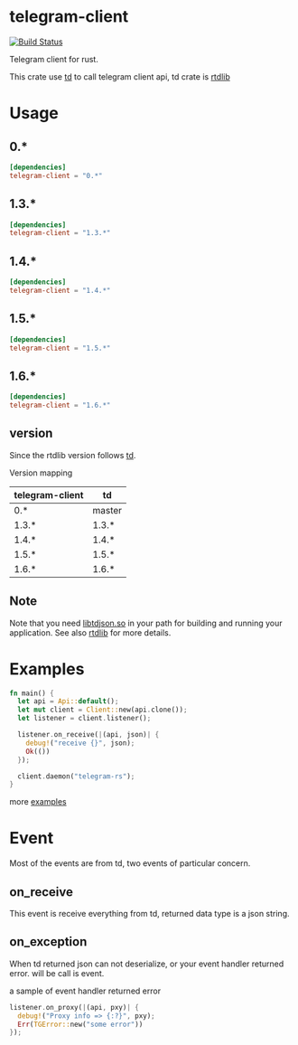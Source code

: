 telegram-client
===

[![Build Status](https://api.travis-ci.org/fewensa/telegram-client.svg)](https://travis-ci.org/fewensa/telegram-client/)

Telegram client for rust.

This crate use [td](https://github.com/tdlib/td) to call telegram client api, td crate is [rtdlib](https://crates.io/crates/rtdlib)


# Usage

## 0.*

```toml
[dependencies]
telegram-client = "0.*"
```

## 1.3.*

```toml
[dependencies]
telegram-client = "1.3.*"
```

## 1.4.*

```toml
[dependencies]
telegram-client = "1.4.*"
```

## 1.5.*

```toml
[dependencies]
telegram-client = "1.5.*"
```

## 1.6.*

```toml
[dependencies]
telegram-client = "1.6.*"
```


## version

Since the rtdlib version follows [td](https://github.com/tdlib/td).

Version mapping

| telegram-client    | td      |
|--------------------|---------|
| 0.*                | master  |
| 1.3.*              | 1.3.*   |
| 1.4.*              | 1.4.*   |
| 1.5.*              | 1.5.*   |
| 1.6.*              | 1.6.*   |

## Note

Note that you need [libtdjson.so](https://github.com/tdlib/td) in your path for building and running your application. See also [rtdlib](https://github.com/fewensa/rtdlib) for more details.

# Examples

```rust
fn main() {
  let api = Api::default();
  let mut client = Client::new(api.clone());
  let listener = client.listener();

  listener.on_receive(|(api, json)| {
    debug!("receive {}", json);
    Ok(())
  });

  client.daemon("telegram-rs");
}
```

more [examples](./examples)



# Event

Most of the events are from td, two events of particular concern.

## on_receive

This event is receive everything from td, returned data type is a json string.

## on_exception

When td returned json can not deserialize, or your event handler returned error. will be call is event.

a sample of event handler returned error

```rust
listener.on_proxy(|(api, pxy)| {
  debug!("Proxy info => {:?}", pxy);
  Err(TGError::new("some error"))
});
```
